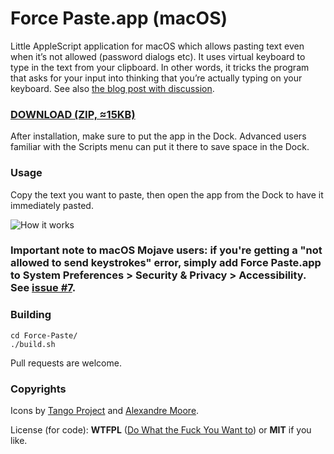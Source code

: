 Force Paste.app (macOS)
===============

Little AppleScript application for macOS which allows pasting text even when it’s not allowed (password dialogs etc). It uses virtual keyboard to type in the text from your clipboard. In other words, it tricks the program that asks for your input into thinking that you’re actually typing on your keyboard. See also [the blog post with discussion](https://dae.me/blog/1741/paste-text-even-when-prohibited-in-macos-password-dialogs-etc/).

### [DOWNLOAD (ZIP, ≈15KB)](https://github.com/superawesome/Force-Paste/releases/)

After installation, make sure to put the app in the Dock. Advanced users familiar with the Scripts menu can put it there to save space in the Dock.

### Usage

Copy the text you want to paste, then open the app from the Dock to have it immediately pasted.

![How it works](https://raw.githubusercontent.com/superawesome/Force-Paste/master/about.jpg)

### Important note to macOS Mojave users: if you're getting a "not allowed to send keystrokes" error, simply add Force Paste.app to System Preferences > Security & Privacy > Accessibility. See [issue #7](https://github.com/EugeneDae/Force-Paste/issues/7).

### Building
```
cd Force-Paste/
./build.sh
```
Pull requests are welcome.

### Copyrights
Icons by [Tango Project](http://tango.freedesktop.org/) and [Alexandre Moore](http://sa-ki.deviantart.com/).

License (for code): **WTFPL** ([Do What the Fuck You Want to](http://en.wikipedia.org/wiki/WTFPL)) or **MIT** if you like.
